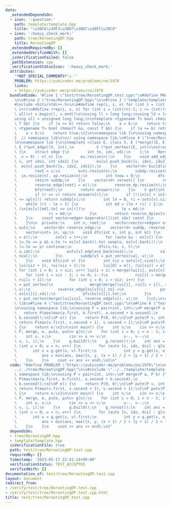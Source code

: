 ```yaml
---
data:
  _extendedDependsOn:
  - icon: ':question:'
    path: template/template.hpp
    title: "\u30C6\u30F3\u30D7\u30EC\u30FC\u30C8"
  - icon: ':heavy_check_mark:'
    path: tree/RerootingDP.hpp
    title: RerootingDP
  _extendedRequiredBy: []
  _extendedVerifiedWith: []
  _isVerificationFailed: false
  _pathExtension: cpp
  _verificationStatusIcon: ':heavy_check_mark:'
  attributes:
    '*NOT_SPECIAL_COMMENTS*': ''
    PROBLEM: https://yukicoder.me/problems/no/1976
    links:
    - https://yukicoder.me/problems/no/1976
  bundledCode: "#line 1 \"test/tree/RerootingDP.test.cpp\"\n#define PROBLEM \"https://yukicoder.me/problems/no/1976\"\
    \n\n#line 2 \"tree/RerootingDP.hpp\"\n\n#line 2 \"template/template.hpp\"\n\n\
    #include <bits/stdc++.h>\n\n#define rep(i, s, n) for (int i = (int)(s); i < (int)(n);\
    \ i++)\n#define rrep(i, s, n) for (int i = (int)(n)-1; i >= (int)(s); i--)\n#define\
    \ all(v) v.begin(), v.end()\n\nusing ll = long long;\nusing ld = long double;\n\
    using ull = unsigned long long;\n\ntemplate <typename T> bool chmin(T &a, const\
    \ T &b) {\n    if (a <= b) return false;\n    a = b;\n    return true;\n}\ntemplate\
    \ <typename T> bool chmax(T &a, const T &b) {\n    if (a >= b) return false;\n\
    \    a = b;\n    return true;\n}\n\nnamespace lib {\n\nusing namespace std;\n\n\
    }  // namespace lib\n\n// using namespace lib;\n#line 4 \"tree/RerootingDP.hpp\"\
    \n\nnamespace lib {\n\ntemplate <class E, class V, E (*merge)(E, E), E (*e)(),\
    \ E (*put_edge)(V, int),\n          V (*put_vertex)(E, int)>\nstruct RerootingDP\
    \ {\n    struct edge {\n        int to, idx, xdi;\n    };\n    RerootingDP(int\
    \ _n = 0) : n(_n) {\n        es.resize(n);\n    }\n    void add_edge(int u, int\
    \ v, int idx1, int idx2) {\n        es[u].push_back({v, idx1, idx2});\n      \
    \  es[v].push_back({u, idx2, idx1});\n    }\n    vector<V> build(int v = 0) {\n\
    \        root = v;\n        outs.resize(n);\n        subdp.resize(n);\n      \
    \  in.resize(n), up.resize(n);\n        int tnow = 0;\n        dfs(root, -1, tnow);\n\
    \        return subdp;\n    }\n    vector<V> reroot() {\n        reverse_edge.resize(n);\n\
    \        reverse_edge[root] = e();\n        reverse_dp.resize(n);\n        answers.resize(n);\n\
    \        bfs(root);\n        return answers;\n    }\n    V get(int r, int v) {\n\
    \        if (r == v) return answers[r];\n        if (!(in[v] < in[r] && up[r]\
    \ <= up[v])) return subdp[v];\n        int le = 0, ri = outs[v].size();\n    \
    \    while (ri - le > 1) {\n            int md = (le + ri) / 2;\n            if\
    \ (in[es[v][md].to] <= in[r])\n                le = md;\n            else\n  \
    \              ri = md;\n        }\n        return reverse_dp[es[v][le].to];\n\
    \    }\n    const vector<edge> &operator[](int idx) const {\n        return es[idx];\n\
    \    }\n\n  private:\n    int n, root;\n    vector<vector<edge>> es;\n    vector<vector<E>>\
    \ outs;\n    vector<E> reverse_edge;\n    vector<V> subdp, reverse_dp, answers;\n\
    \    vector<int> in, up;\n    void dfs(int v, int p, int &t) {\n        E val\
    \ = e();\n        in[v] = t++;\n        for (auto &u : es[v]) {\n            if\
    \ (u.to == p && u.to != es[v].back().to) swap(u, es[v].back());\n            if\
    \ (u.to == p) continue;\n            dfs(u.to, v, t);\n            E nval = put_edge(subdp[u.to],\
    \ u.idx);\n            outs[v].emplace_back(nval);\n            val = merge(val,\
    \ nval);\n        }\n        subdp[v] = put_vertex(val, v);\n        up[v] = t;\n\
    \    }\n    void bfs(int v) {\n        int siz = outs[v].size();\n        vector<E>\
    \ lui(siz + 1), rui(siz + 1);\n        lui[0] = e(), rui[siz] = e();\n       \
    \ for (int i = 0; i < siz; i++) lui[i + 1] = merge(lui[i], outs[v][i]);\n    \
    \    for (int i = siz - 1; i >= 0; i--)\n            rui[i] = merge(outs[v][i],\
    \ rui[i + 1]);\n        for (int i = 0; i < siz; i++) {\n            reverse_dp[es[v][i].to]\
    \ = put_vertex(\n                merge(merge(lui[i], rui[i + 1]), reverse_edge[v]),\
    \ v);\n            reverse_edge[es[v][i].to] =\n                put_edge(reverse_dp[es[v][i].to],\
    \ es[v][i].xdi);\n            bfs(es[v][i].to);\n        }\n        answers[v]\
    \ = put_vertex(merge(lui[siz], reverse_edge[v]), v);\n    }\n};\n\n}  // namespace\
    \ lib\n#line 4 \"test/tree/RerootingDP.test.cpp\"\n\n#line 6 \"test/tree/RerootingDP.test.cpp\"\
    \n\nusing namespace lib;\n\nusing P = pair<int, int>;\nP merge(P a, P b) {\n \
    \   return P(max(max(a.first, b.first), a.second + b.second),\n             max(a.second,\
    \ b.second));\n}\nP e() {\n    return P(0, 0);\n}\nP pute(P v, int id) {\n   \
    \ return P(max(v.first, v.second + 1), v.second + 1);\n}\nP putv(P e, int id)\
    \ {\n    return e;\n}\n\nint main() {\n    int n;\n    cin >> n;\n    RerootingDP<P,\
    \ P, merge, e, pute, putv> g(n);\n    for (int i = 0; i < n - 1; i++) {\n    \
    \    int u, v;\n        cin >> u >> v;\n        u--, v--;\n        g.add_edge(u,\
    \ v, i, i);\n    }\n    g.build();\n    g.reroot();\n    int ans = n;\n    for\
    \ (int u = 0; u < n; u++) {\n        for (auto [v, idx, dxi] : g[u]) {\n     \
    \       int x = g.get(u, v).first;\n            int y = g.get(v, u).first;\n \
    \           ans = min(ans, max({x, y, (x + 1) / 2 + (y + 1) / 2 + 1}));\n    \
    \    }\n    }\n    cout << ans << endl;\n}\n"
  code: "#define PROBLEM \"https://yukicoder.me/problems/no/1976\"\n\n#include \"\
    ../../tree/RerootingDP.hpp\"\n\n#include \"../../template/template.hpp\"\n\nusing\
    \ namespace lib;\n\nusing P = pair<int, int>;\nP merge(P a, P b) {\n    return\
    \ P(max(max(a.first, b.first), a.second + b.second),\n             max(a.second,\
    \ b.second));\n}\nP e() {\n    return P(0, 0);\n}\nP pute(P v, int id) {\n   \
    \ return P(max(v.first, v.second + 1), v.second + 1);\n}\nP putv(P e, int id)\
    \ {\n    return e;\n}\n\nint main() {\n    int n;\n    cin >> n;\n    RerootingDP<P,\
    \ P, merge, e, pute, putv> g(n);\n    for (int i = 0; i < n - 1; i++) {\n    \
    \    int u, v;\n        cin >> u >> v;\n        u--, v--;\n        g.add_edge(u,\
    \ v, i, i);\n    }\n    g.build();\n    g.reroot();\n    int ans = n;\n    for\
    \ (int u = 0; u < n; u++) {\n        for (auto [v, idx, dxi] : g[u]) {\n     \
    \       int x = g.get(u, v).first;\n            int y = g.get(v, u).first;\n \
    \           ans = min(ans, max({x, y, (x + 1) / 2 + (y + 1) / 2 + 1}));\n    \
    \    }\n    }\n    cout << ans << endl;\n}"
  dependsOn:
  - tree/RerootingDP.hpp
  - template/template.hpp
  isVerificationFile: true
  path: test/tree/RerootingDP.test.cpp
  requiredBy: []
  timestamp: '2023-05-17 22:41:14+09:00'
  verificationStatus: TEST_ACCEPTED
  verifiedWith: []
documentation_of: test/tree/RerootingDP.test.cpp
layout: document
redirect_from:
- /verify/test/tree/RerootingDP.test.cpp
- /verify/test/tree/RerootingDP.test.cpp.html
title: test/tree/RerootingDP.test.cpp
---
```

